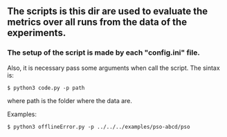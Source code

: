 ## The scripts is this dir are used to evaluate the metrics over all runs from the data of the experiments.

### The setup of the script is made by each "config.ini" file.

Also, it is necessary pass some arguments when call the script. The sintax is:

    $ python3 code.py -p path

where path is the folder where the data are.

Examples:

    $ python3 offlineError.py -p ../../../examples/pso-abcd/pso




